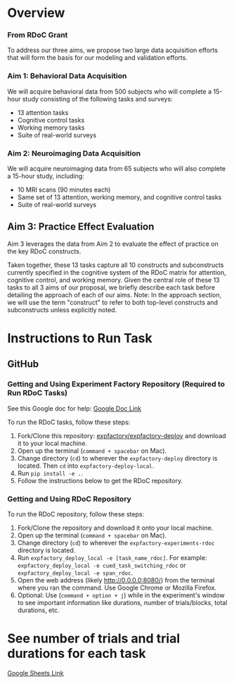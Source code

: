 # Overview

### From RDoC Grant

To address our three aims, we propose two large data acquisition efforts that will form the basis for our modeling and validation efforts.

### Aim 1: Behavioral Data Acquisition

We will acquire behavioral data from 500 subjects who will complete a 15-hour study consisting of the following tasks and surveys:

- 13 attention tasks
- Cognitive control tasks
- Working memory tasks
- Suite of real-world surveys

### Aim 2: Neuroimaging Data Acquisition

We will acquire neuroimaging data from 65 subjects who will also complete a 15-hour study, including:

- 10 MRI scans (90 minutes each)
- Same set of 13 attention, working memory, and cognitive control tasks
- Suite of real-world surveys

## Aim 3: Practice Effect Evaluation

Aim 3 leverages the data from Aim 2 to evaluate the effect of practice on the key RDoC constructs.

Taken together, these 13 tasks capture all 10 constructs and subconstructs currently specified in the cognitive system of the RDoC matrix for attention, cognitive control, and working memory. Given the central role of these 13 tasks to all 3 aims of our proposal, we briefly describe each task before detailing the approach of each of our aims. Note: In the approach section, we will use the term "construct" to refer to both top-level constructs and subconstructs unless explicitly noted.

# Instructions to Run Task

## GitHub

### Getting and Using Experiment Factory Repository (Required to Run RDoC Tasks)

See this Google doc for help: [Google Doc Link](https://docs.google.com/document/d/15AqIepUrRgYsvsfRPFhWibXs_mPFBPJ7Oi-HQv4056I/edit)

To run the RDoC tasks, follow these steps:

1. Fork/Clone this repository: [expfactory/expfactory-deploy](https://github.com/expfactory/expfactory-deploy) and download it to your local machine.
2. Open up the terminal (`command + spacebar` on Mac).
3. Change directory (`cd`) to wherever the `expfactory-deploy` directory is located. Then `cd` into `expfactory-deploy-local`.
4. Run `pip install -e .`.
5. Follow the instructions below to get the RDoC repository.

### Getting and Using RDoC Repository

To run the RDoC repository, follow these steps:

1. Fork/Clone the repository and download it onto your local machine.
2. Open up the terminal (`command + spacebar` on Mac).
3. Change directory (`cd`) to wherever the `expfactory-experiments-rdoc` directory is located.
4. Run `expfactory_deploy_local -e [task_name_rdoc]`. For example: `expfactory_deploy_local -e cued_task_switching_rdoc` or `expfactory_deploy_local -e span_rdoc`.
5. Open the web address (likely http://0.0.0.0:8080/) from the terminal where you ran the command. Use Google Chrome or Mozilla Firefox.
6. Optional: Use (`command + option + j`) while in the experiment's window to see important information like durations, number of trials/blocks, total durations, etc.

# See number of trials and trial durations for each task
[Google Sheets Link](https://docs.google.com/spreadsheets/d/1PxkmaEm0JxRYWNtKBB6u5G4rDwxnE9fjT-OGmx-4i_8/edit?usp=sharing)